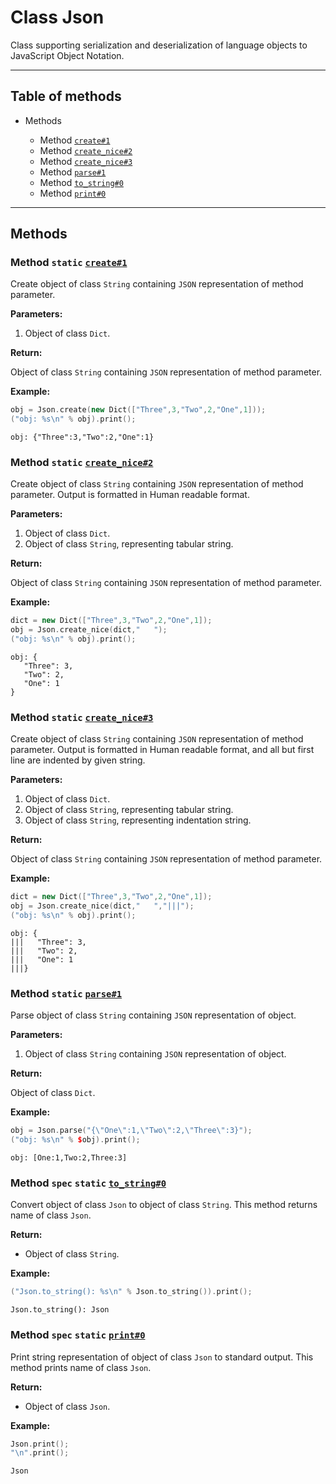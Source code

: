 # Class Json

Class supporting serialization and deserialization of language objects to JavaScript Object Notation.

-----

## Table of methods

* Methods

  * Method [`create#1`](#create%231)
  * Method [`create_nice#2`](#create_nice%232)
  * Method [`create_nice#3`](#create_nice%233)
  * Method [`parse#1`](#parse%231)
  * Method [`to_string#0`](#to_string%230)
  * Method [`print#0`](#print%230)

-----

## Methods

<a name="create#1" />

### Method `static` [`create#1`](https://github.com/izuzanak/uclang/blob/master/uclang/../uclang/mods/json_uclm/source_files/json_module.cc#L187)

Create object of class `String` containing `JSON` representation of method parameter.

**Parameters:**

1. Object of class `Dict`.

**Return:**

Object of class `String` containing `JSON` representation of method parameter.

**Example:**

```cpp
obj = Json.create(new Dict(["Three",3,"Two",2,"One",1]));
("obj: %s\n" % obj).print();
```
```
obj: {"Three":3,"Two":2,"One":1}
```

<a name="create_nice#2" />

### Method `static` [`create_nice#2`](https://github.com/izuzanak/uclang/blob/master/uclang/../uclang/mods/json_uclm/source_files/json_module.cc#L383)

Create object of class `String` containing `JSON` representation of method parameter.
Output is formatted in Human readable format.

**Parameters:**

1. Object of class `Dict`.
2. Object of class `String`, representing tabular string.

**Return:**

Object of class `String` containing `JSON` representation of method parameter.

**Example:**

```cpp
dict = new Dict(["Three",3,"Two",2,"One",1]);
obj = Json.create_nice(dict,"   ");
("obj: %s\n" % obj).print();
```
```
obj: {
   "Three": 3,
   "Two": 2,
   "One": 1
}
```

<a name="create_nice#3" />

### Method `static` [`create_nice#3`](https://github.com/izuzanak/uclang/blob/master/uclang/../uclang/mods/json_uclm/source_files/json_module.cc#L427)

Create object of class `String` containing `JSON` representation of method parameter.
Output is formatted in Human readable format, and all but first line are indented by given string.

**Parameters:**

1. Object of class `Dict`.
2. Object of class `String`, representing tabular string.
3. Object of class `String`, representing indentation string.

**Return:**

Object of class `String` containing `JSON` representation of method parameter.

**Example:**

```cpp
dict = new Dict(["Three",3,"Two",2,"One",1]);
obj = Json.create_nice(dict,"   ","|||");
("obj: %s\n" % obj).print();
```
```
obj: {
|||   "Three": 3,
|||   "Two": 2,
|||   "One": 1
|||}
```

<a name="parse#1" />

### Method `static` [`parse#1`](https://github.com/izuzanak/uclang/blob/master/uclang/../uclang/mods/json_uclm/source_files/json_module.cc#L470)

Parse object of class `String` containing `JSON` representation of object.

**Parameters:**

1. Object of class `String` containing `JSON` representation of object.

**Return:**

Object of class `Dict`.

**Example:**

```cpp
obj = Json.parse("{\"One\":1,\"Two\":2,\"Three\":3}");
("obj: %s\n" % $obj).print();
```
```
obj: [One:1,Two:2,Three:3]
```

<a name="to_string#0" />

### Method `spec` `static` [`to_string#0`](https://github.com/izuzanak/uclang/blob/master/uclang/../uclang/mods/json_uclm/source_files/json_module.cc#L511)

Convert object of class `Json` to object of class `String`.
This method returns name of class `Json`.

**Return:**

* Object of class `String`.

**Example:**

```cpp
("Json.to_string(): %s\n" % Json.to_string()).print();
```
```
Json.to_string(): Json
```

<a name="print#0" />

### Method `spec` `static` [`print#0`](https://github.com/izuzanak/uclang/blob/master/uclang/../uclang/mods/json_uclm/source_files/json_module.cc#L520)

Print string representation of object of class `Json` to standard output.
This method prints name of class `Json`.

**Return:**

* Object of class `Json`.

**Example:**

```cpp
Json.print();
"\n".print();
```
```
Json
```
